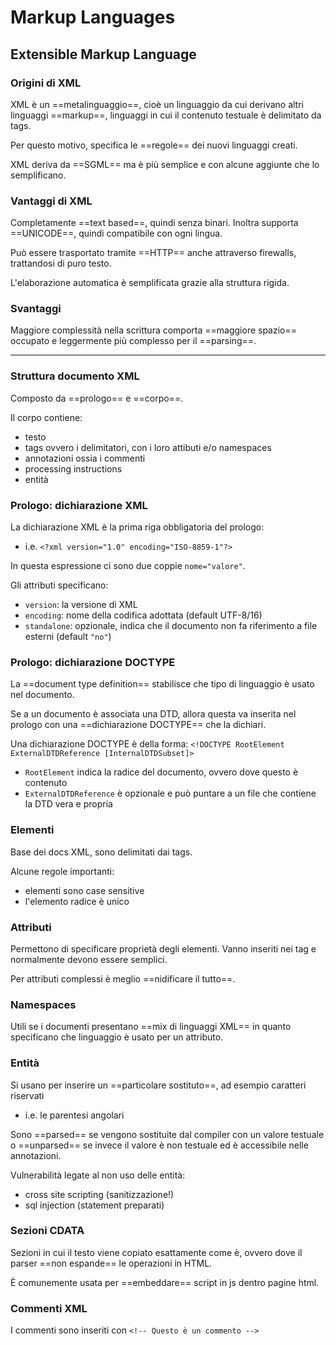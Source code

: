 # Markup Languages

## Extensible Markup Language

### Origini di XML 

XML è un ==metalinguaggio==, cioè un linguaggio da cui derivano altri linguaggi ==markup==, linguaggi in cui il contenuto testuale è delimitato da tags.

Per questo motivo, specifica le ==regole== dei nuovi linguaggi creati.

XML deriva da ==SGML== ma è più semplice e con alcune aggiunte che lo semplificano.

### Vantaggi di XML

Completamente ==text based==, quindi senza binari. Inoltra supporta ==UNICODE==, quindi compatibile con ogni lingua.

Può essere trasportato tramite ==HTTP== anche attraverso firewalls, trattandosi di puro testo.

L'elaborazione automatica è semplificata grazie alla struttura rigida.

### Svantaggi

Maggiore complessità nella scrittura comporta ==maggiore spazio== occupato e leggermente più complesso per il ==parsing==.

--- 

### Struttura documento XML

Composto da ==prologo== e ==corpo==.

Il corpo contiene:
- testo
- tags ovvero i delimitatori, con i loro attibuti e/o namespaces
- annotazioni ossia i commenti
- processing instructions
- entità

### Prologo: dichiarazione XML

La dichiarazione XML è la prima riga obbligatoria del prologo:
- i.e. `<?xml version="1.0" encoding="ISO-8859-1"?>`

In questa espressione ci sono due coppie `nome="valore"`.

Gli attributi specificano:
- `version`: la versione di XML
- `encoding`: nome della codifica adottata (default UTF-8/16)
- `standalone`: opzionale, indica che il documento non fa riferimento a file esterni (default `"no"`)

### Prologo: dichiarazione DOCTYPE

La ==document type definition== stabilisce che tipo di linguaggio è usato nel documento.

Se a un documento è associata una DTD, allora questa va inserita nel prologo con una ==dichiarazione DOCTYPE== che la dichiari.

Una dichiarazione DOCTYPE è della forma: `<!DOCTYPE RootElement ExternalDTDReference [InternalDTDSubset]>`
- `RootElement` indica la radice del documento, ovvero dove questo è contenuto
- `ExternalDTDReference` è opzionale e può puntare a un file che contiene la DTD vera e propria

### Elementi

Base dei docs XML, sono delimitati dai tags.

Alcune regole importanti:
- elementi sono case sensitive
- l'elemento radice è unico

### Attributi

Permettono di specificare proprietà degli elementi. Vanno inseriti nei tag e normalmente devono essere semplici.

Per attributi complessi è meglio ==nidificare il tutto==.

### Namespaces

Utili se i documenti presentano ==mix di linguaggi XML== in quanto specificano che linguaggio è usato per un attributo.

### Entità

Si usano per inserire un ==particolare sostituto==, ad esempio caratteri riservati
- i.e. le parentesi angolari

Sono ==parsed== se vengono sostituite dal compiler con un valore testuale o ==unparsed== se invece il valore è non testuale ed è accessibile nelle annotazioni. 

Vulnerabilità legate al non uso delle entità:
- cross site scripting (sanitizzazione!)
- sql injection (statement preparati)

### Sezioni CDATA

Sezioni in cui il testo viene copiato esattamente come è, ovvero dove il parser ==non espande== le operazioni in HTML.

È comunemente usata per ==embeddare== script in js dentro pagine html.

### Commenti XML

I commenti sono inseriti con `<!-- Questo è un commento -->`





